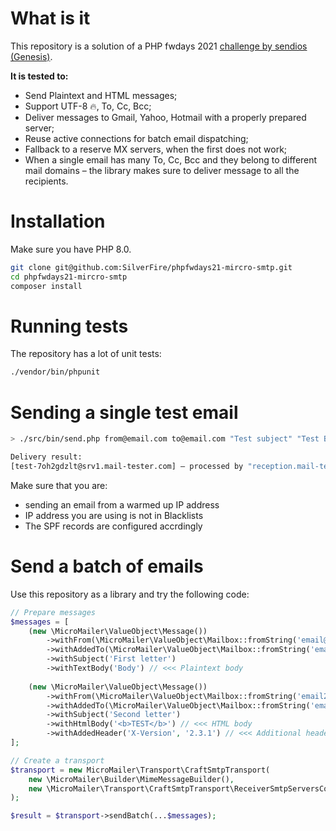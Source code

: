 # What is it

This repository is a solution of a PHP fwdays 2021 [challenge by sendios (Genesis)](https://php_fwdays21_prize.tilda.ws/).

**It is tested to:**
- Send Plaintext and HTML messages;
- Support UTF-8 🔥, To, Cc, Bcc;
- Deliver messages to Gmail, Yahoo, Hotmail with a properly prepared server;
- Reuse active connections for batch email dispatching;
- Fallback to a reserve MX servers, when the first does not work;
- When a single email has many To, Cc, Bcc and they belong to different mail domains – the library makes
sure to deliver message to all the recipients.

# Installation

Make sure you have PHP 8.0.

```bash
git clone git@github.com:SilverFire/phpfwdays21-mircro-smtp.git
cd phpfwdays21-mircro-smtp
composer install
```

# Running tests

The repository has a lot of unit tests:

```bash
./vendor/bin/phpunit
```

# Sending a single test email

```bash
> ./src/bin/send.php from@email.com to@email.com "Test subject" "Test Body"

Delivery result: 
[test-7oh2gdzlt@srv1.mail-tester.com] – processed by "reception.mail-tester.com", result: 0 (OK)
```

Make sure that you are:
- sending an email from a warmed up IP address
- IP address you are using is not in Blacklists 
- The SPF records are configured accrdingly

# Send a batch of emails

Use this repository as a library and try the following code:

```php
// Prepare messages
$messages = [
    (new \MicroMailer\ValueObject\Message())
        ->withFrom(\MicroMailer\ValueObject\Mailbox::fromString('email@test.com'))
        ->withAddedTo(\MicroMailer\ValueObject\Mailbox::fromString('email2@test.com'))
        ->withSubject('First letter')
        ->withTextBody('Body') // <<< Plaintext body
        
    (new \MicroMailer\ValueObject\Message())
        ->withFrom(\MicroMailer\ValueObject\Mailbox::fromString('email2@test.com'))
        ->withAddedTo(\MicroMailer\ValueObject\Mailbox::fromString('email3@test.com'))
        ->withSubject('Second letter')
        ->withHtmlBody('<b>TEST</b>') // <<< HTML body
        ->withAddedHeader('X-Version', '2.3.1') // <<< Additional headers
];

// Create a transport
$transport = new MicroMailer\Transport\CraftSmtpTransport(
    new \MicroMailer\Builder\MimeMessageBuilder(),
    new \MicroMailer\Transport\CraftSmtpTransport\ReceiverSmtpServersCollector(),
);

$result = $transport->sendBatch(...$messages);
```
